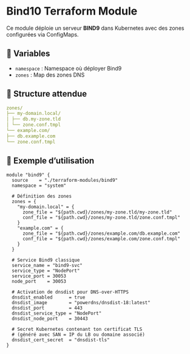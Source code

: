 # Bind10 Terraform Module

Ce module déploie un serveur **BIND9** dans Kubernetes avec des zones configurées via ConfigMaps.

## 🔧 Variables

- `namespace` : Namespace où déployer Bind9
- `zones` : Map des zones DNS

## 📂 Structure attendue

```yaml
zones/
├── my-domain.local/
│ ├── db.my-zone.tld
│ └── zone.conf.tmpl
└── example.com/
├── db.example.com
└── zone.conf.tmpl
```

## 🚀 Exemple d’utilisation

```hcl
module "bind9" {
  source    = "./terraform-modules/bind9"
  namespace = "system"

  # Définition des zones
  zones = {
    "my-domain.local" = {
      zone_file = "${path.cwd}/zones/my-zone.tld/my-zone.tld"
      conf_file = "${path.cwd}/zones/my-zone.tld/zone.conf.tmpl"
    }
    "example.com" = {
      zone_file = "${path.cwd}/zones/example.com/db.example.com"
      conf_file = "${path.cwd}/zones/example.com/zone.conf.tmpl"
    }
  }

  # Service Bind9 classique
  service_name = "bind9-svc"
  service_type = "NodePort"
  service_port = 30053
  node_port    = 30053

  # Activation de dnsdist pour DNS-over-HTTPS
  dnsdist_enabled      = true
  dnsdist_image        = "powerdns/dnsdist-18:latest"
  dnsdist_port         = 443
  dnsdist_service_type = "NodePort"
  dnsdist_node_port    = 30443

  # Secret Kubernetes contenant ton certificat TLS
  # (généré avec SAN = IP du LB ou domaine associé)
  dnsdist_cert_secret  = "dnsdist-tls"
}
```
